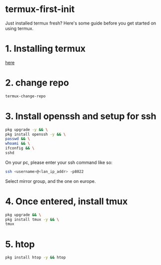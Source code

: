 # termux-first-init
Just installed termux fresh? Here's some guide before you get started on using termux.

# 1. Installing termux
[here](https://github.com/termux/termux-app/releases)

# 2. change repo
```bash
termux-change-repo
```

# 3. Install openssh and setup for ssh
```bash
pkg upgrade -y && \
pkg install openssh -y && \
passwd && \
whoami && \
ifconfig && \
sshd
```
On your pc, please enter your ssh command like so: 
```bash
ssh <username>@<lan_ip_addr> -p8022
```

Select mirror group, and the one on europe.

# 4. Once entered, install tmux
```bash
pkg upgrade && \
pkg install tmux -y && \
tmux
```
# 5. htop
```bash
pkg install htop -y && htop
```
